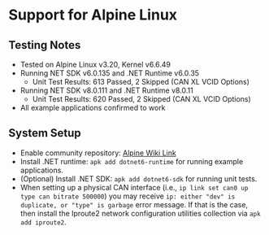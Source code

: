 # Support for Alpine Linux

## Testing Notes
- Tested on Alpine Linux v3.20, Kernel v6.6.49
- Running NET SDK v6.0.135 and .NET Runtime v6.0.35
    - Unit Test Results: 613 Passed, 2 Skipped (CAN XL VCID Options)
- Running NET SDK v8.0.111 and .NET Runtime v8.0.11
    - Unit Test Results: 620 Passed, 2 Skipped (CAN XL VCID Options)
- All example applications confirmed to work

## System Setup
- Enable community repository: [Alpine Wiki Link](https://wiki.alpinelinux.org/w/index.php?title=Enable_Community_Repository&redirect=no)
- Install .NET runtime: `apk add dotnet6-runtime` for running example applications.
- (Optional) Install .NET SDK: `apk add dotnet6-sdk` for running unit tests.
- When setting up a physical CAN interface (i.e., `ip link set can0 up type can bitrate 500000`) you may receive `ip: either "dev" is duplicate, or "type" is garbage` error message. If that is the case, then install the Iproute2 network configuration utilities collection via `apk add iproute2`.